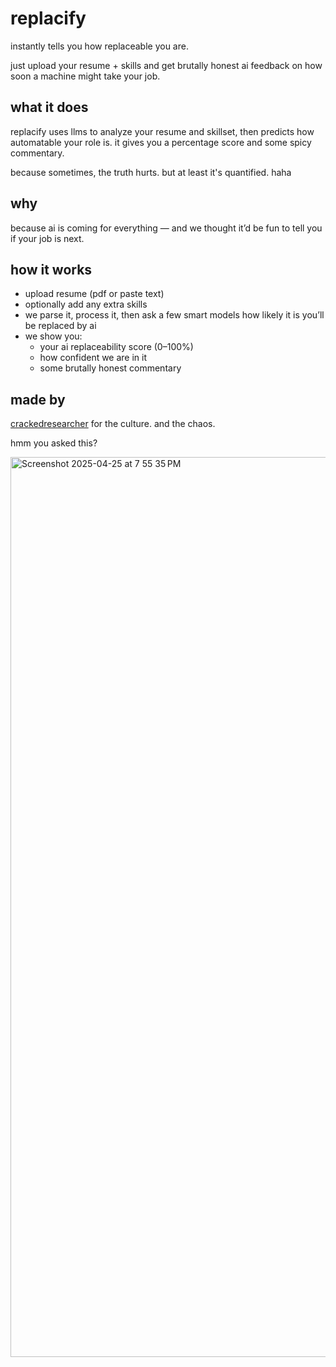 # replacify

instantly tells you how replaceable you are.

just upload your resume + skills and get brutally honest ai feedback on how soon a machine might take your job.

## what it does

replacify uses llms to analyze your resume and skillset, then predicts how automatable your role is.
it gives you a percentage score and some spicy commentary.

because sometimes, the truth hurts. but at least it's quantified. haha

## why

because ai is coming for everything — and we thought it’d be fun to tell you if your job is next.

## how it works

- upload resume (pdf or paste text)
- optionally add any extra skills
- we parse it, process it, then ask a few smart models how likely it is you’ll be replaced by ai
- we show you:
  - your ai replaceability score (0–100%)
  - how confident we are in it
  - some brutally honest commentary

## made by

[crackedresearcher](https://github.com/CrackedResearcher)
for the culture. and the chaos.

hmm you asked this?

<img width="1440" alt="Screenshot 2025-04-25 at 7 55 35 PM" src="https://github.com/user-attachments/assets/239dffe0-fb30-4281-8da7-5631c707f8ca" />

